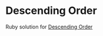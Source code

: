 # Descending Order
Ruby solution for [Descending Order](https://www.codewars.com/kata/5467e4d82edf8bbf40000155)
